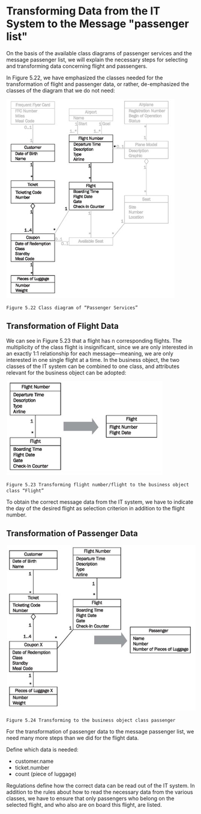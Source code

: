 # Transforming Data from the IT System to the Message "passenger list"

On the basis of the available class diagrams of passenger services and the message passenger list, we will explain the necessary steps for selecting and transforming data concerning flight and passengers.

In Figure 5.22, we have emphasized the classes needed for the transformation of flight and passenger data, or rather, de-emphasized the classes of the diagram that we do not need:

![Class](images/Class.jpg)

	Figure 5.22 Class diagram of “Passenger Services”
	
## Transformation of Flight Data

We can see in Figure 5.23 that a flight has n corresponding flights. The multiplicity of the class flight is insignificant, since we are only interested in an exactly 1:1 relationship for each message—meaning, we are only interested in one single flight at a time. In the business object, the two classes of the IT system can be combined to one class, and attributes relevant for the business object can be adopted:

![Transforming](images/Transforming.jpg)

	Figure 5.23 Transforming flight number/flight to the business object class “Flight”
	
To obtain the correct message data from the IT system, we have to indicate the day of the desired flight as selection criterion in addition to the flight number.

## Transformation of Passenger Data

![Object](images/Object.jpg)

	Figure 5.24 Transforming to the business object class passenger
	
For the transformation of passenger data to the message passenger list, we need many more steps than we did for the flight data.

Define which data is needed:

 * customer.name
 * ticket.number
 * count (piece of luggage)

Regulations define how the correct data can be read out of the IT system. In addition to the rules about how to read the necessary data from the various classes, we have to ensure that only passengers who belong on the selected flight, and who also are on board this flight, are listed.


